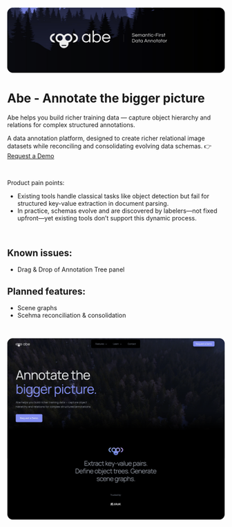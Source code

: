 ![Preview](./banner.png)

# Abe - Annotate the bigger picture
Abe helps you build richer training data — capture object hierarchy and relations for complex structured annotations.

A data annotation platform, designed to create richer relational image datasets while reconciling and consolidating evolving data schemas. 👉 [Request a Demo](https://abe-branding.vercel.app/)

<br>

Product pain points:
- Existing tools handle classical tasks like object detection but fail for structured key-value extraction in document parsing.
- In practice, schemas evolve and are discovered by labelers—not fixed upfront—yet existing tools don’t support this dynamic process.

<br>

## Known issues:
- Drag & Drop of Annotation Tree panel

## Planned features:
- Scene graphs
- Scehma reconciliation & consolidation

<br>

![Preview](./site_preview_home.png)

